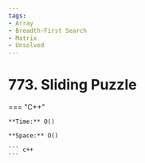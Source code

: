 ```yaml
---
tags:
- Array
- Breadth-First Search
- Matrix
- Unsolved
---
```



# 773. Sliding Puzzle

=== "C++"

    **Time:** O()

    **Space:** O()

    ``` c++
    ```